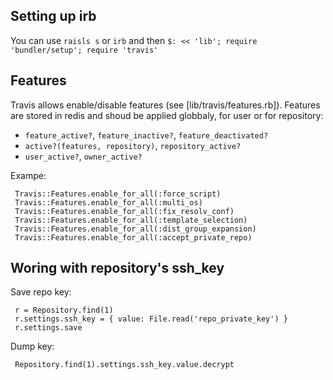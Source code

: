 Setting up irb
--------------

You can use `raisls s` or `irb` and then `$: << 'lib'; require 'bundler/setup'; require 'travis'`

Features
--------

Travis allows enable/disable features (see [lib/travis/features.rb]).
Features are stored in redis and shoud be applied globbaly, for user or
for repository:

 * `feature_active?`, `feature_inactive?`, `feature_deactivated?`
 * `active?(features, repository)`, `repository_active?`
 * `user_active?`, `owner_active?`

Exampe:

     Travis::Features.enable_for_all(:force_script)
     Travis::Features.enable_for_all(:multi_os)
     Travis::Features.enable_for_all(:fix_resolv_conf)
     Travis::Features.enable_for_all(:template_selection)
     Travis::Features.enable_for_all(:dist_group_expansion)
     Travis::Features.enable_for_all(:accept_private_repo)



Woring with repository's ssh_key
--------------------------------

Save repo key:

     r = Repository.find(1)
     r.settings.ssh_key = { value: File.read('repo_private_key') }
     r.settings.save


Dump key:

     Repository.find(1).settings.ssh_key.value.decrypt

